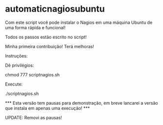 # automaticnagiosubuntu

Com este script você pode instalar o Nagios em uma máquina Ubuntu de uma forma rápida e funcional!

Todos os passos estão escrito no script!

Minha primeira contribuição! Terá melhoras!


Instruções:

Dê privilégios:

chmod 777 scriptnagios.sh

Execute:

./scriptnagios.sh


*** Esta versão tem pausas para demonstração, em breve lancarei a versão que instala em apenas uma execução! *** 


UPDATE: Removi as pausas!
